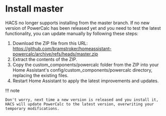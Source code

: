 # Install master

HACS no longer supports installing from the master branch.
If no new version of PowerCalc has been released yet and you need to test the latest functionality, you can update manually by following these steps:

1. Download the ZIP file from this URL: https://github.com/bramstroker/homeassistant-powercalc/archive/refs/heads/master.zip
2. Extract the contents of the ZIP.
3. Copy the custom_components/powercalc folder from the ZIP into your Home Assistant's config/custom_components/powercalc directory, replacing the existing files.
4. Restart Home Assistant to apply the latest improvements and updates.

!!! note

    Don't worry, next time a new version is released and you install it, HACS will update PowerCalc to the latest version, overwriting your temporary modifications.
